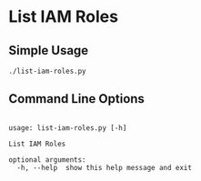List IAM Roles
=========

## Simple Usage

```
./list-iam-roles.py
```

## Command Line Options

```

usage: list-iam-roles.py [-h]

List IAM Roles

optional arguments:
  -h, --help  show this help message and exit

```
